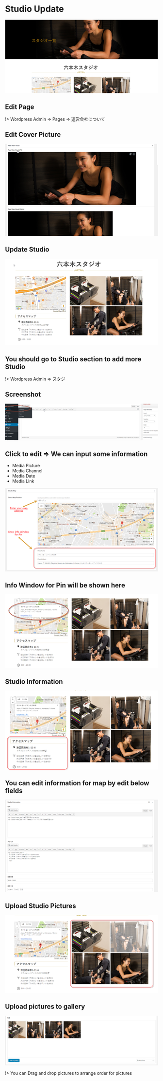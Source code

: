 # Studio Update

![studio](_media/studio.png)

## Edit Page

!> Wordpress Admin => Pages => 運営会社について

## Edit Cover Picture

![studio-1](_media/studio-1.png)

## Update Studio

![studio-2](_media/studio-2.png)

## You should go to Studio section to add more Studio

!> Wordpress Admin => スタジ

## Screenshot

![studio-3](_media/studio-3.png)

## Click to edit => We can input some information

* Media Picture
* Media Channel
* Media Date
* Media Link

![studio-map](_media/studio-map.png)

## Info Window for Pin will be shown here

![studio-map-1](_media/studio-map-1.png)

## Studio Information

![studio-information](_media/studio-information.png)

## You can edit information for map by edit below fields

![studio-information-1](_media/studio-information-1.png)

## Upload Studio Pictures

![studio-picture](_media/studio-picture.png)

## Upload pictures to gallery

![studio-picture-1](_media/studio-picture-1.png)

!> You can Drag and drop pictures to arrange order for pictures